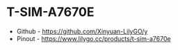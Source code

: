 # T-SIM-A7670E
- Github - https://github.com/Xinyuan-LilyGO/y
- Pinout - https://www.lilygo.cc/products/t-sim-a7670e

